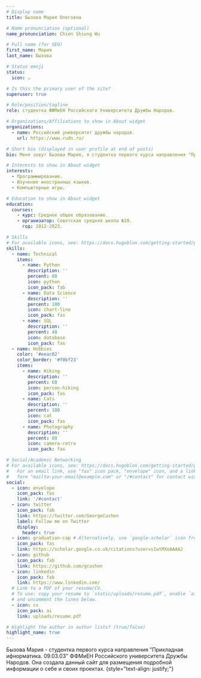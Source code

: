 ```yaml
---
# Display name
title: Бызова Мария Олеговна

# Name pronunciation (optional)
name_pronunciation: Chien Shiung Wu

# Full name (for SEO)
first_name: Мария
last_name: Бызова

# Status emoji
status:
  icon: ☕️

# Is this the primary user of the site?
superuser: true

# Role/position/tagline
role: студентка ФФМиЕН Российского Университета Дружбы Народов.

# Organizations/Affiliations to show in About widget
organizations:
  - name: Российский университет дружбы народов.
    url: https://www.rudn.ru/

# Short bio (displayed in user profile at end of posts)
bio: Меня зовут Бызова Мария, я студентка первого курса направления "Прикладная ифнорматика. 09.03.03" ФФМиЕН Российского университета Дружбы Народов. 

# Interests to show in About widget
interests:
  - Программирование. 
  - Изучение иностранных языков.
  - Компьютерные игры. 

# Education to show in About widget
education:
  courses:
    - курс: Среднее общее образование.
    - организатор: Советская средняя школа №10.
      год: 2012-2023.

# Skills
# For available icons, see: https://docs.hugoblox.com/getting-started/page-builder/#icons
skills:
  - name: Technical
    items:
      - name: Python
        description: ''
        percent: 80
        icon: python
        icon_pack: fab
      - name: Data Science
        description: ''
        percent: 100
        icon: chart-line
        icon_pack: fas
      - name: SQL
        description: ''
        percent: 40
        icon: database
        icon_pack: fas
  - name: Hobbies
    color: '#eeac02'
    color_border: '#f0bf23'
    items:
      - name: Hiking
        description: ''
        percent: 60
        icon: person-hiking
        icon_pack: fas
      - name: Cats
        description: ''
        percent: 100
        icon: cat
        icon_pack: fas
      - name: Photography
        description: ''
        percent: 80
        icon: camera-retro
        icon_pack: fas

# Social/Academic Networking
# For available icons, see: https://docs.hugoblox.com/getting-started/page-builder/#icons
#   For an email link, use "fas" icon pack, "envelope" icon, and a link in the
#   form "mailto:your-email@example.com" or "/#contact" for contact widget.
social:
  - icon: envelope
    icon_pack: fas
    link: '/#contact'
  - icon: twitter
    icon_pack: fab
    link: https://twitter.com/GeorgeCushen
    label: Follow me on Twitter
    display:
      header: true
  - icon: graduation-cap # Alternatively, use `google-scholar` icon from `ai` icon pack
    icon_pack: fas
    link: https://scholar.google.co.uk/citations?user=sIwtMXoAAAAJ
  - icon: github
    icon_pack: fab
    link: https://github.com/gcushen
  - icon: linkedin
    icon_pack: fab
    link: https://www.linkedin.com/
  # Link to a PDF of your resume/CV.
  # To use: copy your resume to `static/uploads/resume.pdf`, enable `ai` icons in `params.yaml`,
  # and uncomment the lines below.
  - icon: cv
    icon_pack: ai
    link: uploads/resume.pdf

# Highlight the author in author lists? (true/false)
highlight_name: true
---
```


Бызова Мария - студентка первого курса направления "Прикладная ифнорматика. 09.03.03" ФФМиЕН Российского университета Дружбы Народов. Она создала данный сайт для размещения подробной информации о себе и своих проектах. 
{style="text-align: justify;"}
